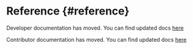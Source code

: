 # Reference {#reference}

Developer documentation has moved. You can find updated docs [here](https://docs.elementary.io/develop/writing-apps/code-style)

Contributor documentation has moved. You can find updated docs [here](https://docs.elementary.io/contributor-guide/)
